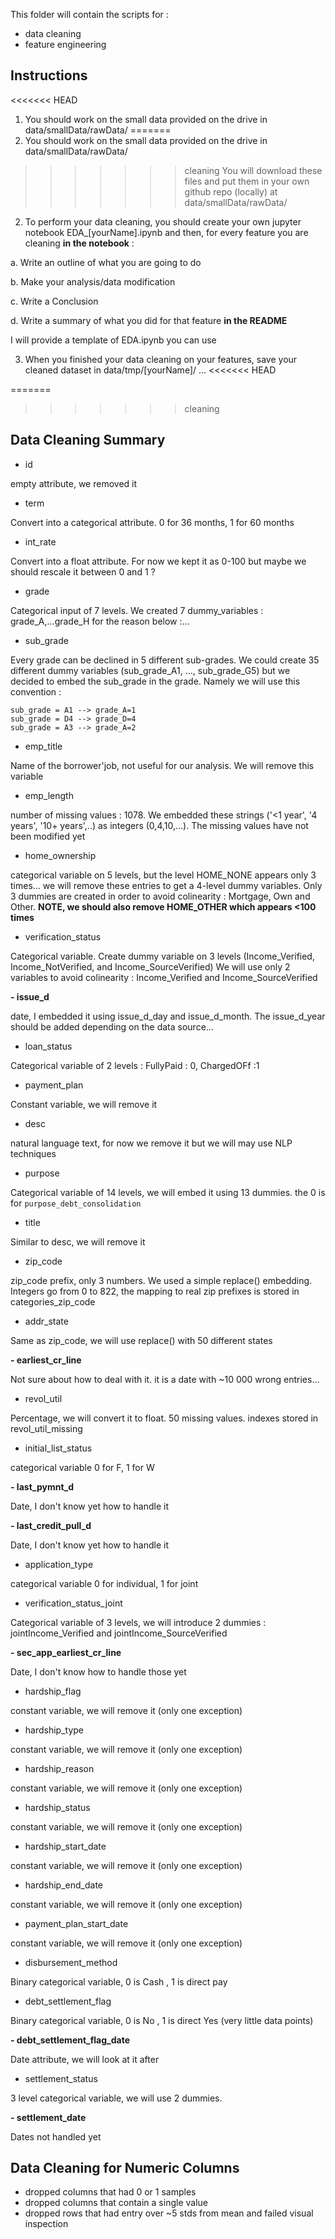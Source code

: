 This folder will contain the scripts for :
- data cleaning
- feature engineering


## Instructions
<<<<<<< HEAD
1. You should work on the small data provided on the drive in data/smallData/rawData/ 
=======
1. You should work on the small data provided on the drive in data/smallData/rawData/
>>>>>>> cleaning
You will download these files and put them in your own github repo (locally) at data/smallData/rawData/

2. To perform your data cleaning, you should create your own jupyter notebook EDA_[yourName].ipynb and then, for every feature you are cleaning **in the notebook** :

a. Write an outline of what you are going to do

b. Make your analysis/data modification

c. Write a Conclusion

d. Write a summary of what you did for that feature **in the README**


I will provide a template of EDA.ipynb you can use

3. When you finished your data cleaning on your features, save your cleaned dataset in data/tmp/[yourName]/ ...
<<<<<<< HEAD
                                          
=======

>>>>>>> cleaning




## Data Cleaning Summary
- id

empty attribute, we removed it


- term

Convert into a categorical attribute. 0 for 36 months, 1 for 60 months


- int_rate

Convert into a float attribute. For now we kept it as 0-100 but maybe we should rescale it between 0 and 1 ?


- grade

Categorical input of 7 levels. We created 7 dummy_variables : grade_A,...grade_H for the reason below :...


- sub_grade

Every grade can be declined in 5 different sub-grades. We could create 35 different dummy variables (sub_grade_A1, ..., sub_grade_G5) but we decided to embed the sub_grade in the grade. Namely we will use this convention  :

```
sub_grade = A1 --> grade_A=1
sub_grade = D4 --> grade_D=4
sub_grade = A3 --> grade_A=2
```

- emp_title

Name of the borrower'job, not useful for our analysis. We will remove this variable


- emp_length

number of missing values : 1078.
We embedded these strings ('<1 year', '4 years', '10+ years',..) as integers (0,4,10,...). The missing values have not been modified yet

- home_ownership

categorical variable on 5 levels, but the level HOME_NONE appears only 3 times... we will remove these entries to get a 4-level dummy variables. Only 3 dummies are created in order to avoid colinearity : Mortgage, Own and Other. **NOTE, we should also remove HOME_OTHER which appears <100 times**


- verification_status

Categorical variable. Create dummy variable on 3 levels (Income_Verified, Income_NotVerified, and Income_SourceVerified)
We will use only 2 variables to avoid colinearity : Income_Verified and Income_SourceVerified


**- issue_d**

date, I embedded it using issue_d_day and issue_d_month. The issue_d_year should be added depending on the data source...



- loan_status

Categorical variable of 2 levels : FullyPaid : 0, ChargedOFf :1


- payment_plan

Constant variable, we will remove it


- desc

natural language text, for  now we remove it but we will may use NLP techniques


- purpose

Categorical variable of 14 levels, we will embed it using 13 dummies. the 0 is for `purpose_debt_consolidation`


- title

Similar to desc, we will remove it


- zip_code

zip_code prefix, only 3 numbers. We used a simple replace() embedding. Integers go from 0 to 822, the mapping to real zip prefixes is stored in categories_zip_code


- addr_state

Same as zip_code, we will use replace() with 50 different states


**- earliest_cr_line**

Not sure about how to deal with it. it is a date with ~10 000 wrong entries...


- revol_util

Percentage, we will convert it to float. 50 missing values. indexes stored in revol_util_missing


- initial_list_status

categorical variable 0 for F, 1 for W


**- last_pymnt_d**

Date, I don't know yet how to handle it


**- last_credit_pull_d**

Date, I don't know yet how to handle it


- application_type

categorical variable 0 for individual, 1 for joint


- verification_status_joint

Categorical variable of 3 levels, we will introduce 2 dummies : jointIncome_Verified and jointIncome_SourceVerified


**- sec_app_earliest_cr_line**

Date, I don't know how to handle those yet


- hardship_flag

constant variable, we will remove it (only one exception)


- hardship_type

constant variable, we will remove it (only one exception)


- hardship_reason

constant variable, we will remove it (only one exception)


- hardship_status

constant variable, we will remove it (only one exception)


- hardship_start_date

constant variable, we will remove it (only one exception)


- hardship_end_date

constant variable, we will remove it (only one exception)



- payment_plan_start_date

constant variable, we will remove it (only one exception)


- disbursement_method

Binary categorical variable, 0 is Cash , 1 is direct pay


- debt_settlement_flag

Binary categorical variable, 0 is No , 1 is direct Yes (very little data points)


**- debt_settlement_flag_date**

Date attribute, we will look at it after


- settlement_status

3 level categorical variable, we will use 2 dummies. 



**- settlement_date**

Dates not handled yet






## Data Cleaning for Numeric Columns
- dropped columns that had 0 or 1 samples
- dropped columns that contain a single value
- dropped rows that had entry over ~5 stds from mean and failed visual inspection
